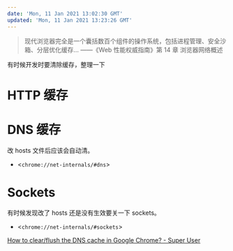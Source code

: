 ```yaml
---
date: 'Mon, 11 Jan 2021 13:02:30 GMT'
updated: 'Mon, 11 Jan 2021 13:23:26 GMT'
---
```


> 现代浏览器完全是一个囊括数百个组件的操作系统，包括进程管理、安全沙箱、分层优化缓存... ——《Web 性能权威指南》第 14 章 浏览器网络概述

有时候开发时要清除缓存，整理一下

# HTTP 缓存

# DNS 缓存

改 hosts 文件后应该会自动清。

-   <`chrome://net-internals/#dns`>

# Sockets

有时候发现改了 hosts 还是没有生效要关一下 sockets。

-   <`chrome://net-internals/#sockets`>

[How to clear/flush the DNS cache in Google Chrome? - Super User](https://superuser.com/questions/203674/how-to-clear-flush-the-dns-cache-in-google-chrome)
